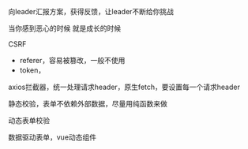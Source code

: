 向leader汇报方案，获得反馈，让leader不断给你挑战

当你感到恶心的时候 就是成长的时候



CSRF

- referer，容易被篡改，一般不使用
- token，

axios拦截器，统一处理请求header，原生fetch，要设置每一个请求header

静态校验，表单不依赖外部数据，尽量用纯函数来做

动态表单校验



数据驱动表单，vue动态组件

























